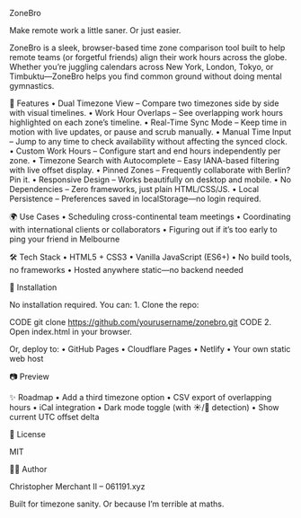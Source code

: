 ZoneBro

Make remote work a little saner. Or just easier.

ZoneBro is a sleek, browser-based time zone comparison tool built to help remote teams (or forgetful friends) align their work hours across the globe. Whether you’re juggling calendars across New York, London, Tokyo, or Timbuktu—ZoneBro helps you find common ground without doing mental gymnastics.

🚀 Features
	•	Dual Timezone View – Compare two timezones side by side with visual timelines.
	•	Work Hour Overlaps – See overlapping work hours highlighted on each zone’s timeline.
	•	Real-Time Sync Mode – Keep time in motion with live updates, or pause and scrub manually.
	•	Manual Time Input – Jump to any time to check availability without affecting the synced clock.
	•	Custom Work Hours – Configure start and end hours independently per zone.
	•	Timezone Search with Autocomplete – Easy IANA-based filtering with live offset display.
	•	Pinned Zones – Frequently collaborate with Berlin? Pin it.
	•	Responsive Design – Works beautifully on desktop and mobile.
	•	No Dependencies – Zero frameworks, just plain HTML/CSS/JS.
	•	Local Persistence – Preferences saved in localStorage—no login required.

🌍 Use Cases
	•	Scheduling cross-continental team meetings
	•	Coordinating with international clients or collaborators
	•	Figuring out if it’s too early to ping your friend in Melbourne

🛠 Tech Stack
	•	HTML5 + CSS3
	•	Vanilla JavaScript (ES6+)
	•	No build tools, no frameworks
	•	Hosted anywhere static—no backend needed

🔧 Installation

No installation required. You can:
	1.	Clone the repo:

CODE
git clone https://github.com/yourusername/zonebro.git
CODE
	2.	Open index.html in your browser.

Or, deploy to:
	•	GitHub Pages
	•	Cloudflare Pages
	•	Netlify
	•	Your own static web host

📷 Preview

 

✨ Roadmap
	•	Add a third timezone option
	•	CSV export of overlapping hours
	•	iCal integration
	•	Dark mode toggle (with ☀️/🌙 detection)
	•	Show current UTC offset delta

📜 License

MIT

👨‍💻 Author

Christopher Merchant II – 061191.xyz

Built for timezone sanity. Or because I’m terrible at maths.